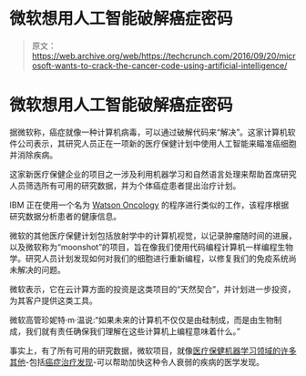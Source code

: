 # 微软想用人工智能破解癌症密码 

> 原文：<https://web.archive.org/web/https://techcrunch.com/2016/09/20/microsoft-wants-to-crack-the-cancer-code-using-artificial-intelligence/>

# 微软想用人工智能破解癌症密码

据微软称，癌症就像一种计算机病毒，可以通过破解代码来“解决”。这家计算机软件公司表示，其研究人员正在一项新的医疗保健计划中使用人工智能来瞄准癌细胞并消除疾病。

这家新医疗保健企业的项目之一涉及利用机器学习和自然语言处理来帮助首席研究人员筛选所有可用的研究数据，并为个体癌症患者提出治疗计划。

IBM 正在使用一个名为 [Watson Oncology](https://web.archive.org/web/20230205224955/http://www.ibm.com/watson/health/oncology/) 的程序进行类似的工作，该程序根据研究数据分析患者的健康信息。

微软的其他医疗保健计划包括放射学中的计算机视觉，以记录肿瘤随时间的进展，以及微软称为“moonshot”的项目，旨在像我们使用代码编程计算机一样编程生物学。研究人员计划发现如何对我们的细胞进行重新编程，以修复我们的免疫系统尚未解决的问题。

微软表示，它在云计算方面的投资是这类项目的“天然契合”，并计划进一步投资，为其客户提供这类工具。

微软高管珍妮特·m·温说:“如果未来的计算机不仅仅是由硅制成，而是由生物制成，我们就有责任确保我们理解在这些计算机上编程意味着什么。”

事实上，有了所有可用的研究数据，微软项目，就像[医疗保健机器学习领域的许多其他](https://web.archive.org/web/20230205224955/https://techcrunch.com/2014/12/23/ginger-io-adds-20-million-in-funding/)-包括[癌症治疗发现](https://web.archive.org/web/20230205224955/https://techcrunch.com/2015/03/10/yc-backed-notable-labs-provides-personalized-medical-testing-for-brain-cancer-patients/)-可以帮助加快这种令人衰弱的疾病的医学发现。